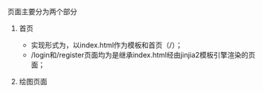 页面主要分为两个部分

1. 首页

   - 实现形式为，以index.html作为模板和首页（/）；
   - /login和/register页面均为是继承index.html经由jinjia2模板引擎渲染的页面；
   
2. 绘图页面